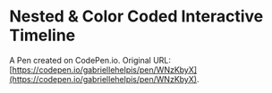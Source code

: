 # Nested & Color Coded Interactive Timeline

A Pen created on CodePen.io. Original URL: [https://codepen.io/gabriellehelpis/pen/WNzKbyX](https://codepen.io/gabriellehelpis/pen/WNzKbyX).

